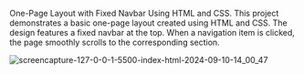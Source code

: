 One-Page Layout with Fixed Navbar Using HTML and CSS. 
This project demonstrates a basic one-page layout created using HTML and CSS. 
The design features a fixed navbar at the top. When a navigation item is clicked, 
the page smoothly scrolls to the corresponding section.

![screencapture-127-0-0-1-5500-index-html-2024-09-10-14_00_47](https://github.com/user-attachments/assets/cddcf535-3401-46d6-a19d-b98154b1ff5d)
